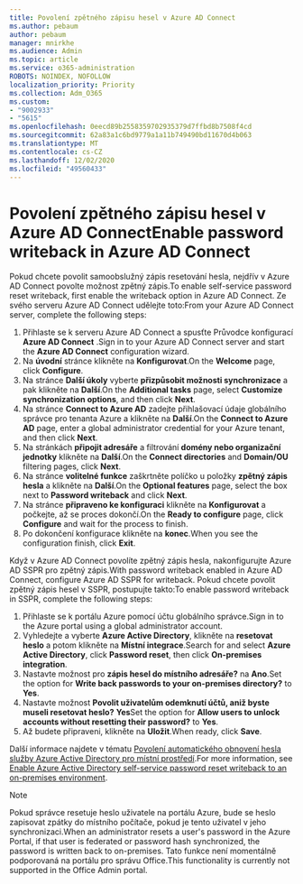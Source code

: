 ```yaml
---
title: Povolení zpětného zápisu hesel v Azure AD Connect
ms.author: pebaum
author: pebaum
manager: mnirkhe
ms.audience: Admin
ms.topic: article
ms.service: o365-administration
ROBOTS: NOINDEX, NOFOLLOW
localization_priority: Priority
ms.collection: Adm_O365
ms.custom:
- "9002933"
- "5615"
ms.openlocfilehash: 0eecd89b2558359702935379d7ffbd8b7508f4cd
ms.sourcegitcommit: 62a83a1c6bd9779a1a11b749490bd11670d4b063
ms.translationtype: MT
ms.contentlocale: cs-CZ
ms.lasthandoff: 12/02/2020
ms.locfileid: "49560433"
---
```

# <a name="enable-password-writeback-in-azure-ad-connect"></a><span data-ttu-id="3f1ff-102">Povolení zpětného zápisu hesel v Azure AD Connect</span><span class="sxs-lookup"><span data-stu-id="3f1ff-102">Enable password writeback in Azure AD Connect</span></span>

<span data-ttu-id="3f1ff-103">Pokud chcete povolit samoobslužný zápis resetování hesla, nejdřív v Azure AD Connect povolte možnost zpětný zápis.</span><span class="sxs-lookup"><span data-stu-id="3f1ff-103">To enable self-service password reset writeback, first enable the writeback option in Azure AD Connect.</span></span> <span data-ttu-id="3f1ff-104">Ze svého serveru Azure AD Connect udělejte toto:</span><span class="sxs-lookup"><span data-stu-id="3f1ff-104">From your Azure AD Connect server, complete the following steps:</span></span>

1. <span data-ttu-id="3f1ff-105">Přihlaste se k serveru Azure AD Connect a spusťte Průvodce konfigurací **Azure AD Connect** .</span><span class="sxs-lookup"><span data-stu-id="3f1ff-105">Sign in to your Azure AD Connect server and start the **Azure AD Connect** configuration wizard.</span></span>
2. <span data-ttu-id="3f1ff-106">Na **úvodní** stránce klikněte na **Konfigurovat**.</span><span class="sxs-lookup"><span data-stu-id="3f1ff-106">On the **Welcome** page, click **Configure**.</span></span>
3. <span data-ttu-id="3f1ff-107">Na stránce **Další úkoly** vyberte **přizpůsobit možnosti synchronizace** a pak klikněte na **Další**.</span><span class="sxs-lookup"><span data-stu-id="3f1ff-107">On the **Additional tasks** page, select **Customize synchronization options**, and then click **Next**.</span></span>
4. <span data-ttu-id="3f1ff-108">Na stránce **Connect to Azure AD** zadejte přihlašovací údaje globálního správce pro tenanta Azure a klikněte na **Další**.</span><span class="sxs-lookup"><span data-stu-id="3f1ff-108">On the **Connect to Azure AD** page, enter a global administrator credential for your Azure tenant, and then click **Next**.</span></span>
5. <span data-ttu-id="3f1ff-109">Na stránkách **připojit adresáře** a filtrování **domény nebo organizační jednotky** klikněte na **Další**.</span><span class="sxs-lookup"><span data-stu-id="3f1ff-109">On the **Connect directories** and **Domain/OU** filtering pages, click **Next**.</span></span>
6. <span data-ttu-id="3f1ff-110">Na stránce **volitelné funkce** zaškrtněte políčko u položky **zpětný zápis hesla** a klikněte na **Další**.</span><span class="sxs-lookup"><span data-stu-id="3f1ff-110">On the **Optional features** page, select the box next to **Password writeback** and click **Next**.</span></span>
7. <span data-ttu-id="3f1ff-111">Na stránce **připraveno ke konfiguraci** klikněte na **Konfigurovat** a počkejte, až se proces dokončí.</span><span class="sxs-lookup"><span data-stu-id="3f1ff-111">On the **Ready to configure** page, click **Configure** and wait for the process to finish.</span></span>
8. <span data-ttu-id="3f1ff-112">Po dokončení konfigurace klikněte na **konec**.</span><span class="sxs-lookup"><span data-stu-id="3f1ff-112">When you see the configuration finish, click **Exit**.</span></span>

<span data-ttu-id="3f1ff-113">Když v Azure AD Connect povolíte zpětný zápis hesla, nakonfigurujte Azure AD SSPR pro zpětný zápis.</span><span class="sxs-lookup"><span data-stu-id="3f1ff-113">With password writeback enabled in Azure AD Connect, configure Azure AD SSPR for writeback.</span></span>  <span data-ttu-id="3f1ff-114">Pokud chcete povolit zpětný zápis hesel v SSPR, postupujte takto:</span><span class="sxs-lookup"><span data-stu-id="3f1ff-114">To enable password writeback in SSPR, complete the following steps:</span></span>

1. <span data-ttu-id="3f1ff-115">Přihlaste se k portálu Azure pomocí účtu globálního správce.</span><span class="sxs-lookup"><span data-stu-id="3f1ff-115">Sign in to the Azure portal using a global administrator account.</span></span>
2. <span data-ttu-id="3f1ff-116">Vyhledejte a vyberte **Azure Active Directory**, klikněte na **resetovat heslo** a potom klikněte na **Místní integrace**.</span><span class="sxs-lookup"><span data-stu-id="3f1ff-116">Search for and select **Azure Active Directory**, click **Password reset**, then click **On-premises integration**.</span></span>
3. <span data-ttu-id="3f1ff-117">Nastavte možnost pro **zápis hesel do místního adresáře?** na **Ano**.</span><span class="sxs-lookup"><span data-stu-id="3f1ff-117">Set the option for **Write back passwords to your on-premises directory?** to **Yes**.</span></span>
4. <span data-ttu-id="3f1ff-118">Nastavte možnost **Povolit uživatelům odemknutí účtů, aniž byste museli resetovat heslo?** **Yes**</span><span class="sxs-lookup"><span data-stu-id="3f1ff-118">Set the option for **Allow users to unlock accounts without resetting their password?** to **Yes**.</span></span>
5. <span data-ttu-id="3f1ff-119">Až budete připraveni, klikněte na **Uložit**.</span><span class="sxs-lookup"><span data-stu-id="3f1ff-119">When ready, click **Save**.</span></span>

<span data-ttu-id="3f1ff-120">Další informace najdete v tématu [Povolení automatického obnovení hesla služby Azure Active Directory pro místní prostředí](https://docs.microsoft.com/azure/active-directory/authentication/tutorial-enable-sspr-writeback).</span><span class="sxs-lookup"><span data-stu-id="3f1ff-120">For more information, see [Enable Azure Active Directory self-service password reset writeback to an on-premises environment](https://docs.microsoft.com/azure/active-directory/authentication/tutorial-enable-sspr-writeback).</span></span>

> [!NOTE]
>  <span data-ttu-id="3f1ff-121">Pokud správce resetuje heslo uživatele na portálu Azure, bude se heslo zapisovat zpátky do místního počítače, pokud je tento uživatel v jeho synchronizaci.</span><span class="sxs-lookup"><span data-stu-id="3f1ff-121">When an administrator resets a user's password in the Azure Portal, if that user is federated or password hash synchronized, the password is written back to on-premises.</span></span> <span data-ttu-id="3f1ff-122">Tato funkce není momentálně podporovaná na portálu pro správu Office.</span><span class="sxs-lookup"><span data-stu-id="3f1ff-122">This functionality is currently not supported in the Office Admin portal.</span></span>